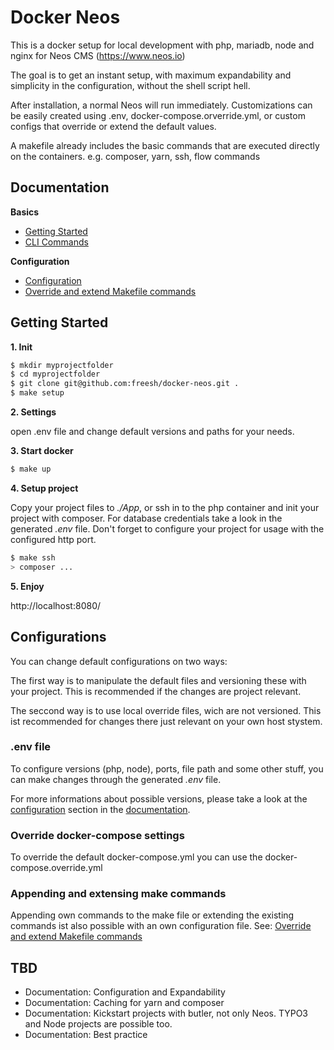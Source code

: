 # Docker Neos

This is a docker setup for local development with php, mariadb, node and nginx for Neos CMS (https://www.neos.io)

The goal is to get an instant setup, with maximum expandability and simplicity in the configuration, without the shell script hell.

After installation, a normal Neos will run immediately. Customizations can be easily created using .env, docker-compose.orverride.yml, or custom configs that override or extend the default values.

A makefile already includes the basic commands that are executed directly on the containers. e.g. composer, yarn, ssh, flow commands

## Documentation

**Basics**

* [Getting Started](docs/basics/getting-started.md)
* [CLI Commands](docs/basics/commands.md)

**Configuration**

* [Configuration](docs/configuration/configuration.md)
* [Override and extend Makefile commands](docs/configuration/extend-makefile.md)


## Getting Started

**1. Init**

```bash
$ mkdir myprojectfolder
$ cd myprojectfolder
$ git clone git@github.com:freesh/docker-neos.git .
$ make setup
```

**2. Settings**

open .env file and change default versions and paths for your needs.

**3. Start docker**

```bash
$ make up
```

**4. Setup project**

Copy your project files to _./App_, or ssh in to the php container and init your project with composer. For database credentials take a look in the generated _.env_ file. Don't forget to configure your project for usage with the configured http port.

```bash
$ make ssh
> composer ...
```

**5. Enjoy**

http://localhost:8080/


## Configurations

You can change default configurations on two ways:

The first way is to manipulate the default files and versioning these with your project. This is recommended if the changes are project relevant.

The seccond way is to use local override files, wich are not versioned. This ist recommended for changes there just relevant on your own host stystem.

### .env file

To configure versions (php, node), ports, file path and some other stuff, you can make changes through the generated _.env_ file.

For more informations about possible versions, please take a look at the [configuration](docs/configuration/configuration.md) section in the [documentation](docs/index.md).

### Override docker-compose settings

To override the default docker-compose.yml you can use the docker-compose.override.yml

### Appending and extensing make commands

Appending own commands to the make file or extending the existing commands ist also possible with an own configuration file. See: [Override and extend Makefile commands](docs/configuration/extend-makefile.md)




## TBD

- Documentation: Configuration and Expandability
- Documentation: Caching for yarn and composer
- Documentation: Kickstart projects with butler, not only Neos. TYPO3 and Node projects are possible too.
- Documentation: Best practice
